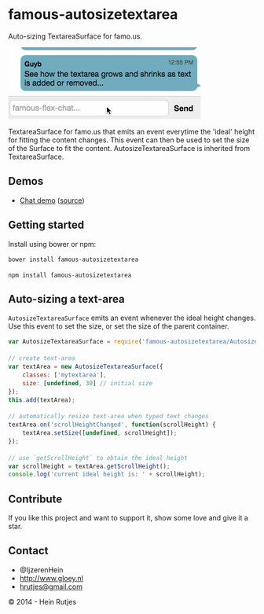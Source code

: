 famous-autosizetextarea
==========

Auto-sizing TextareaSurface for famo.us.

![Screenshot](screenshot.gif)

TextareaSurface for famo.us that emits an event everytime the 'ideal' height for fitting the
content changes. This event can then be used to set the size of the Surface to fit the content. AutosizeTextareaSurface is inherited from TextareaSurface.

## Demos

- [Chat demo](https://rawgit.com/IjzerenHein/famous-flex-chat/master/dist/index.html) ([source](https://github.com/IjzerenHein/famous-flex-chat))


## Getting started

Install using bower or npm:

	bower install famous-autosizetextarea

	npm install famous-autosizetextarea


## Auto-sizing a text-area

`AutosizeTextareaSurface` emits an event whenever the ideal height changes. Use this
event to set the size, or set the size of the parent container.

```javascript
var AutosizeTextareaSurface = require('famous-autosizetextarea/AutosizeTextareaSurface');

// create text-area
var textArea = new AutosizeTextareaSurface({
	classes: ['mytextarea'],
	size: [undefined, 30] // initial size
});
this.add(textArea);

// automatically resize text-area when typed text changes
textArea.on('scrollHeightChanged', function(scrollHeight) {
	textArea.setSize([undefined, scrollHeight]);
});

// use `getScrollHeight` to obtain the ideal height
var scrollHeight = textArea.getScrollHeight();
console.log('current ideal height is: ' + scrollHeight);
```


## Contribute

If you like this project and want to support it, show some love
and give it a star.


## Contact
- 	@IjzerenHein
- 	http://www.gloey.nl
- 	hrutjes@gmail.com

© 2014 - Hein Rutjes
